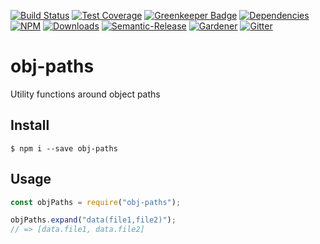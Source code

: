 [![Build Status](https://img.shields.io/travis/simlu/obj-paths/master.svg)](https://travis-ci.org/simlu/obj-paths)
[![Test Coverage](https://img.shields.io/coveralls/simlu/obj-paths/master.svg)](https://coveralls.io/github/simlu/obj-paths?branch=master)
[![Greenkeeper Badge](https://badges.greenkeeper.io/simlu/obj-paths.svg)](https://greenkeeper.io/)
[![Dependencies](https://david-dm.org/simlu/obj-paths/status.svg)](https://david-dm.org/simlu/obj-paths)
[![NPM](https://img.shields.io/npm/v/obj-paths.svg)](https://www.npmjs.com/package/obj-paths)
[![Downloads](https://img.shields.io/npm/dt/obj-paths.svg)](https://www.npmjs.com/package/obj-paths)
[![Semantic-Release](https://github.com/simlu/js-gardener/blob/master/assets/icons/semver.svg)](https://github.com/semantic-release/semantic-release)
[![Gardener](https://github.com/simlu/js-gardener/blob/master/assets/badge.svg)](https://github.com/simlu/js-gardener)
[![Gitter](https://github.com/simlu/js-gardener/blob/master/assets/icons/gitter.svg)](https://gitter.im/simlu/obj-paths)

# obj-paths

Utility functions around object paths

## Install

    $ npm i --save obj-paths

## Usage

<!-- eslint-disable import/no-unresolved, import/no-extraneous-dependencies -->
```js
const objPaths = require("obj-paths");

objPaths.expand("data(file1,file2)");
// => [data.file1, data.file2]
```
